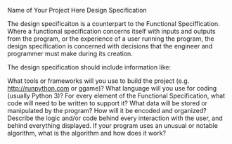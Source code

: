 Name of Your Project Here
Design Specification

The design specificaiton is a counterpart to the Functional Speciffication. Where a functional specification concerns itself with inputs and outputs from the program, or the experience of a user running the program, the design specification is concerned with decisions that the engineer and programmer must make during its creation.

The design specification should include information like:

What tools or frameworks will you use to build the project (e.g. http://runpython.com or ggame)?
What language will you use for coding (usually Python 3)?
For every element of the Functional Specification, what code will need to be written to support it?
What data will be stored or manipulated by the program? How will it be encoded and organized?
Describe the logic and/or code behind every interaction with the user, and behind everything displayed.
If your program uses an unusual or notable algorithm, what is the algorithm and how does it work?

